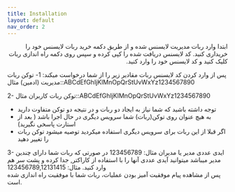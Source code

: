 ```yaml
---
title: Installation
layout: default
nav_order: 2
---
```

<p dir="rtl">
ابتدا وارد ربات مدیریت لایسنس شده و از طریق دکمه  خرید ربات  لایسنس خود را خریداری کنید.
کد لایسنس دریافت شده را کپی کرده و سپس روی دکمه  راه اندازی ربات کلیک کنید و کد لایسنس خود را وارد کنید.
  
پس از وارد کردن کد لایسنس ربات مقادیر زیر را از شما درخواست میکند:
1-	توکن ربات مدیریت (ادمین)
مثال::ABCdEfGhIjKlMnOpQrStUvWxYz1234567890

2-	توکن ربات کاربران
مثال::ABCdEfGhIjKlMnOpQrStUvWxYz1234567890
-	توجه داشته باشید که شما نیاز به ایجاد دو ربات و در نتیجه دو توکن متفاوت دارید
-	به هیچ عنوان روی توکن(ربات) شما سرویس دیگری در حال اجرا باشد ( بعد از استارت پاسخی نگیرید)
-	 اگر قبلا از این ربات برای سرویس دیگری استفاده میکردید توصیه میشود توکن ربات را تغییر دهید 

3-	ایدی عددی مدیر یا مدیران
مثال: 123456789 
در صورتی که ربات شما دارای چندین مدیر میباشد میتوانید آیدی عددی آنها را با استفاده از کاراکتر,  جدا کرده و پشت سر هم وارد کنید.
مثال: 123456789,12131415	
پس از مشاهده پیام موفقیت آمیز بودن عملیات، ربات شما با موفقیت راه اندازی شده است.



</p>


